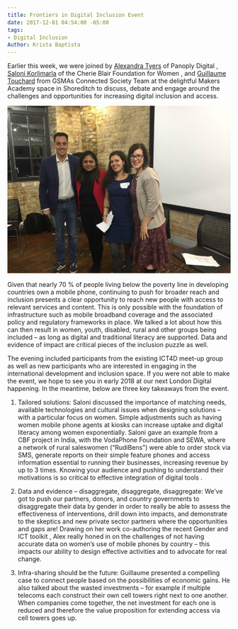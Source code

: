 ```yaml
---
title: Frontiers in Digital Inclusion Event
date: 2017-12-01 04:54:00 -05:00
tags:
- Digital Inclusion
Author: Krista Baptista
---
```


Earlier this week, we were joined by [Alexandra Tyers](https://www.panoplydigital.com/our-team/#/alex-tyers-2/) of Panoply Digital , [Saloni Korlimarla](https://www.linkedin.com/in/saloni-korlimarla-5102685) of the Cherie Blair Foundation for Women , and [Guillaume Touchard](https://www.gsma.com/mobilefordevelopment/author/guillaume-touchard) from GSMAs Connected Society  Team at the delightful Makers Academy space  in Shoreditch to discuss, debate and engage around the challenges and opportunities for increasing digital inclusion and access.  

![index-93222b.jpg](/uploads/index-93222b.jpg)

Given that nearly 70 %  of people living below the poverty line in developing countries own a mobile phone, continuing to push for broader reach and inclusion presents a clear opportunity to reach new people with access to relevant services and content.  This is only possible with the foundation of infrastructure such as mobile broadband coverage and the associated policy and regulatory frameworks in place.  We talked a lot about how this can then result in women, youth, disabled, rural and other groups being included – as long as digital and traditional literacy are supported.  Data and evidence of impact are critical pieces of the inclusion puzzle as well.  

The evening included participants from the existing ICT4D meet-up group as well as new participants who are interested in engaging in the international development and inclusion space.  If you were not able to make the event, we hope to see you in early 2018 at our next London Digital happening.  In the meantime, below are three key takeaways from the event.

1. Tailored solutions: Saloni discussed the importance of matching needs, available technologies and cultural issues when designing solutions – with a particular focus on women.  Simple adjustments such as having women mobile phone agents at kiosks can increase uptake and digital literacy among women exponentially. Saloni gave an example from a CBF project in India, with the VodaPhone Foundation and SEWA, where a network of rural saleswomen (“RudiBens”) were able to order stock via SMS, generate reports on their simple feature phones and access information essential to running their businesses, increasing revenue by up to 3 times. Knowing your audience and pushing to understand their motivations is so critical to effective integration of digital tools .  

2. Data and evidence – disaggregate, disaggregate, disaggregate: We’ve got to push our partners, donors, and country governments to disaggregate their data by gender in order to really be able to assess the effectiveness of interventions, drill down into impacts, and demonstrate to the skeptics and new private sector partners where the opportunities and gaps are! Drawing on her work co-authoring the recent Gender and ICT toolkit  , Alex really honed in on the challenges of not having accurate data on women’s use of mobile phones by country – this impacts our ability to design effective activities and to advocate for real change.

3. Infra-sharing should be the future: Guillaume presented a compelling case to connect people based on the possibilities of economic gains.  He also talked about the wasted investments – for example if multiple telecoms each construct their own cell towers right next to one another.  When companies come together, the net investment for each one is reduced and therefore the value proposition for extending access via cell towers goes up.  


